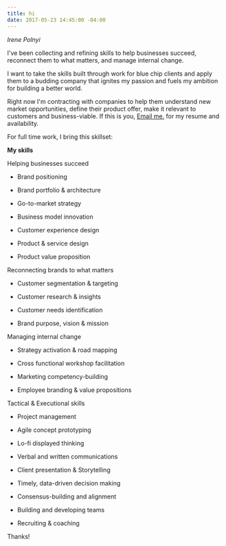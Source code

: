 ```yaml
---
title: hi
date: 2017-05-23 14:45:00 -04:00
---
```


_Irene Polnyi_

I've been collecting and refining skills to help businesses succeed, reconnect them to what matters, and manage internal change.

I want to take the skills built through work for blue chip clients and apply them to a budding company that ignites my passion and fuels my ambition for building a better world.

Right now I'm contracting with companies to help them understand new market opportunities, define their product offer, make it relevant to customers and business-viable. If this is you, [Email me.](irenepolnyi@gmail.com) for my resume and availability.

For full time work, I bring this skillset: 

**My skills**

Helping businesses succeed

* Brand positioning
  

* Brand portfolio & architecture
  

* Go-to-market strategy
  

* Business model innovation
  

* Customer experience design
  

* Product & service design
  

* Product value proposition

Reconnecting brands to what matters

* Customer segmentation & targeting
  

* Customer research & insights
  

* Customer needs identification
  

* Brand purpose, vision & mission

Managing internal change

* Strategy activation & road mapping
  

* Cross functional workshop facilitation
  

* Marketing competency-building
  

* Employee branding & value propositions

Tactical & Executional skills

* Project management
  

* Agile concept prototyping
  

* Lo-fi displayed thinking
  

* Verbal and written communications
  

* Client presentation & Storytelling
  

* Timely, data-driven decision making
  

* Consensus-building and alignment
  

* Building and developing teams
  

* Recruiting & coaching

Thanks!